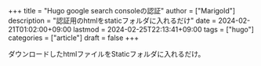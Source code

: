 +++
title = "Hugo google search consoleの認証"
author = ["Marigold"]
description = "認証用のhtmlをstaticフォルダに入れるだけ"
date = 2024-02-21T01:02:00+09:00
lastmod = 2024-02-25T22:13:41+09:00
tags = ["hugo"]
categories = ["article"]
draft = false
+++

ダウンロードしたhtmlファイルをStaticフォルダに入れるだけ。
